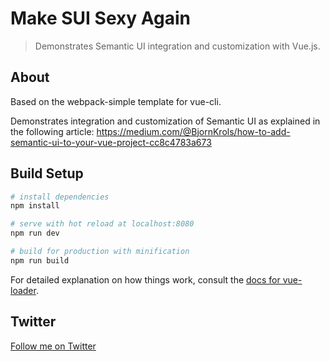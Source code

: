 # Make SUI Sexy Again

> Demonstrates Semantic UI integration and customization with Vue.js.

## About

Based on the webpack-simple template for vue-cli.

Demonstrates integration and customization of Semantic UI as explained in the following article: https://medium.com/@BjornKrols/how-to-add-semantic-ui-to-your-vue-project-cc8c4783a673

## Build Setup

```bash
# install dependencies
npm install

# serve with hot reload at localhost:8080
npm run dev

# build for production with minification
npm run build
```

For detailed explanation on how things work, consult the [docs for vue-loader](http://vuejs.github.io/vue-loader).

## Twitter

[Follow me on Twitter](https://twitter.com/KrolsBjorn)
